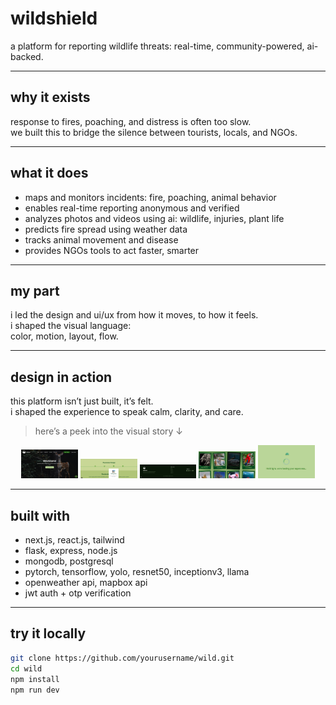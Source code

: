 # wildshield
a platform for reporting wildlife threats: real-time, community-powered, ai-backed.

---

## why it exists  
response to fires, poaching, and distress is often too slow.  
we built this to bridge the silence between tourists, locals, and NGOs.

---

## what it does  
- maps and monitors incidents: fire, poaching, animal behavior  
- enables real-time reporting anonymous and verified  
- analyzes photos and videos using ai: wildlife, injuries, plant life  
- predicts fire spread using weather data  
- tracks animal movement and disease  
- provides NGOs tools to act faster, smarter  

---

## my part  
i led the design and ui/ux 
from how it moves, to how it feels.  
i shaped the visual language:  
color, motion, layout, flow.  

---

## design in action 
this platform isn’t just built, it’s felt.  
i shaped the experience to speak calm, clarity, and care.

> here’s a peek into the visual story ↓  

<p align="center">
  <img src="screens/home.jpg" alt="home" width="18%"/>
  <img src="screens/gallery.jpg" alt="gallery" width="18%"/>
  <img src="screens/footer.jpg" alt="footer" width="18%"/>
  <img src="screens/cards.jpg" alt="cards" width="18%"/>
  <img src="screens/loading.jpg" alt="loading" width="18%"/>
</p>

---

## built with  
- next.js, react.js, tailwind  
- flask, express, node.js  
- mongodb, postgresql  
- pytorch, tensorflow, yolo, resnet50, inceptionv3, llama  
- openweather api, mapbox api  
- jwt auth + otp verification

---

## try it locally  

```bash
git clone https://github.com/yourusername/wild.git  
cd wild  
npm install  
npm run dev  
